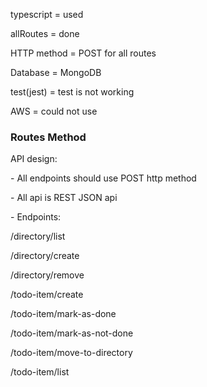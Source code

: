 <P>typescript = used</P>
<p>allRoutes = done</p>
<p>HTTP method = POST for all routes</p>
<p>Database = MongoDB</p>
<p>test(jest) = test is not working</p>
<p>AWS = could not use</p>

<h3>Routes Method</h3>
<p>API design:</p>
<p>- All endpoints should use POST http method</p>
<p>- All api is REST JSON api</p>
<p>- Endpoints:</p>
<p>/directory/list</p>
<p>/directory/create</p>
<p>/directory/remove</p>
<p>/todo-item/create</p>
<p>/todo-item/mark-as-done</p>
<p>/todo-item/mark-as-not-done</p>
<p>/todo-item/move-to-directory</p>
<p>/todo-item/list</p>



